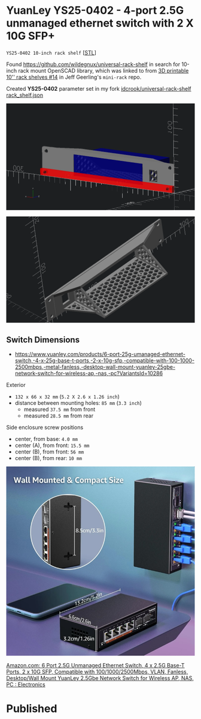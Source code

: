 # YuanLey YS25-0402 - 4-port 2.5G unmanaged ethernet switch with 2 X 10G SFP+

<script src="https://embed.github.com/view/3d/idcrook/3dprintering>/main/projects/mini-rack/yuanley_YS25-0402/YS25_0402_10inch_rack.stl"></script>

`YS25-0402 10-inch rack shelf` [[STL](YS25_0402_10inch_rack.stl)]

Found <https://github.com/wildegnux/universal-rack-shelf> in search for 10-inch rack mount OpenSCAD library, which was linked to from [3D printable 10'' rack shelves #14](https://github.com/geerlingguy/mini-rack/issues/14) in Jeff Geerling's `mini-rack` repo.

Created **YS25-0402** parameter set in my fork [idcrook/universal-rack-shelf rack_shelf.json](https://github.com/idcrook/universal-rack-shelf/blob/88303ee16b30d2e1e216f8eee74f86ba26137206/rack_shelf.json#L86C10-L86C20)

![mockup](in-place-sizing.png)

![rack view](assembly.png)


## Switch Dimensions

- https://www.yuanley.com/products/6-port-25g-umanaged-ethernet-switch,-4-x-25g-base-t-ports,-2-x-10g-sfp,-compatible-with-100-1000-2500mbps,-metal-fanless,-desktop-wall-mount-yuanley-25gbe-network-switch-for-wireless-ap,-nas,-pc?VariantsId=10286

Exterior

-   `132 x 66 x 32 mm` (`5.2 X 2.6 x 1.26 inch`)
-	distance between mounting holes: `85 mm` (`3.3 inch`)
	-	measured `37.5 mm` from front
	-	measured `28.5 mm` from rear

Side enclosure screw positions

- center, from base: `4.0 mm`
- center (A), from front: `15.5 mm`
- center (B), from front: `56 mm`
- center (B), from rear: `10 mm`

![dimensions](wall-mount.jpg)


[Amazon.com: 6 Port 2.5G Unmanaged Ethernet Switch, 4 x 2.5G Base-T Ports, 2 x 10G SFP, Compatible with 100/1000/2500Mbps, VLAN, Fanless, Desktop/Wall Mount YuanLey 2.5Gbe Network Switch for Wireless AP, NAS, PC : Electronics](https://www.amazon.com/Port-Umanaged-SFP-Compatible-YuanLey/dp/B0C64N2QN7?th=1)

# Published
